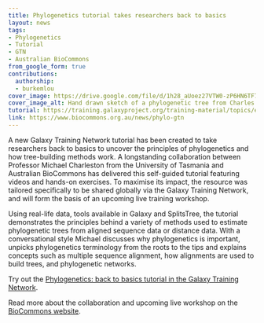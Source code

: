 ```yaml
---
title: Phylogenetics tutorial takes researchers back to basics
layout: news
tags:
- Phylogenetics
- Tutorial
- GTN
- Australian BioCommons
from_google_form: true
contributions:
  authorship:
  - burkemlou
cover_image: https://drive.google.com/file/d/1h28_aUoez27VTW0-zP6HN6TF7nLAThXm/view?usp=sharing
cover_image_alt: Hand drawn sketch of a phylogenetic tree from Charles Darwin's notebook
tutorial: https://training.galaxyproject.org/training-material/topics/evolution/tutorials/abc_intro_phylo/tutorial.html
link: https://www.biocommons.org.au/news/phylo-gtn
---
```

A new Galaxy Training Network tutorial has been created to take researchers back to basics to uncover the principles of phylogenetics and how tree-building methods work. A longstanding collaboration between Professor Michael Charleston from the University of Tasmania and Australian BioCommons has delivered this self-guided tutorial featuring videos and hands-on exercises. To maximise its impact, the resource was tailored specifically to be shared globally via the Galaxy Training Network, and will form the basis of an upcoming live training workshop.

Using real-life data, tools available in Galaxy and SplitsTree, the tutorial demonstrates the principles behind a variety of methods used to estimate phylogenetic trees from aligned sequence data or distance data. With a conversational style Michael discusses why phylogenetics is important, unpicks phylogenetics terminology from the roots to the tips and explains concepts such as multiple sequence alignment, how alignments are used to build trees, and phylogenetic networks.

Try out the [Phylogenetics: back to basics tutorial in the Galaxy Training Network](https://training.galaxyproject.org/training-material/topics/evolution/tutorials/abc_intro_phylo/tutorial.html).

Read more about the collaboration and upcoming live workshop on the [BioCommons website](https://www.biocommons.org.au/news/phylo-gtn).
